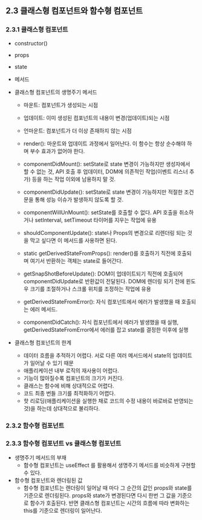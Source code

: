 ## 2.3 클래스형 컴포넌트와 함수형 컴포넌트

### 2.3.1 클래스형 컴포넌트

- constructor()
- props
- state
- 메서드
- 클래스형 컴포넌트의 생명주기 메서드

    - 마운트: 컴포넌트가 생성되는 시점

    - 업데이트: 이미 생성된 컴포넌트의 내용이 변경(업데이트)되는 시점

    - 언마운트: 컴포넌트가 더 이상 존재하지 않는 시점

    - render(): 마운트와 업데이트 과정에서 일어난다. 이 함수는 항상 순수해야 하며 부수 효과가 없어야 한다.
    - componentDidMount(): setState로 state 변경이 가능하지만 생성자에서 할 수 없는 것, API 호출 후 업데이터, DOM에 의존적인 작업(이벤트 리스너 추가) 등을 하는 작업 이외에 남용하지 말 것.
    - componentDidUpdate(): setState로 state 변경이 가능하지만 적절한 조건문을 통해 성능 이슈가 발생하지 않도록 할 것.
    - componentWillUnMount(): setState를 호출할 수 없다. API 호출을 취소하거나 setInterval, setTimeout 타이머를 지우는 작업에 유용
    - shouldComponentUpdate(): state나 Props의 변경으로 리렌더링 되는 것을 막고 싶다면 이 메서드를 사용하면 된다.
    - static getDerivedStateFromProps(): render()를 호출하기 직전에 호출되며 여기서 반환하는 객체는 state로 들어간다.
    - getSnapShotBeforeUpdate(): DOM이 업데이트되기 직전에 호출되어 componentDidUpdate로 반환값이 전달된다. DOM에 렌더링 되기 전에 윈도우 크기를 조절하거나 스크롤 위치를 조정하는 작업에 유용
    - getDerivedStateFromError(): 자식 컴포넌트에서 에러가 발생했을 때 호출되는 에러 메서드.
    - componentDidCatch(): 자식 컴포넌트에서 에러가 발생했을 때 실행, getDerivedStateFromError에서 에러를 잡고 state를 결정한 이후에 실행
- 클래스형 컴포넌트의 한계
    - 데이터 흐름을 추적하기 어렵다. 서로 다른 여러 메서드에서 state의 업데이트가 일어날 수 있기 때문
    - 애플리케이션 내부 로직의 재사용이 어렵다.
    - 기능이 많아질수록 컴포넌트의 크기가 커진다.
    - 클래스는 함수에 비해 상대적으로 어렵다.
    - 코드 최종 번들 크기를 최적화하기 어렵다.
    - 핫 리로딩(애플리케이션을 실행한 채로 코드의 수정 내용이 바로바로 반영되는 것)을 하는데 상대적으로 불리하다.

### 2.3.2 함수형 컴포넌트

### 2.3.3 함수형 컴포넌트 vs 클래스형 컴포넌트

- 생명주기 메서드의 부재
    - 함수형 컴포넌트는 useEffect 를 활용해서 생명주기 메서드를 비슷하게 구현할 수 있다.
- 함수형 컴포넌트와 렌더링된 값
    - 함수형 컴포넌트는 렌더링이 일어날 때 마다 그 순간의 값인 props와 state를 기준으로 렌더링된다. props와 state가 변경된다면 다시 한번 그 값을 기준으로 함수가 호출된다. 반면 클래스형 컴포넌트는 시간의 흐름에 따라 변화하는 this를 기준으로 렌더링이 일어난다.
